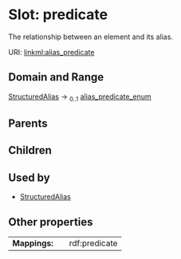 
# Slot: predicate

The relationship between an element and its alias.

URI: [linkml:alias_predicate](https://w3id.org/linkml/alias_predicate)


## Domain and Range

[StructuredAlias](StructuredAlias.md) &#8594;  <sub>0..1</sub> [alias_predicate_enum](alias_predicate_enum.md)

## Parents


## Children


## Used by

 * [StructuredAlias](StructuredAlias.md)

## Other properties

|  |  |  |
| --- | --- | --- |
| **Mappings:** | | rdf:predicate |